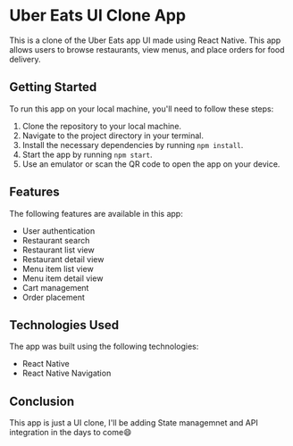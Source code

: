 # Uber Eats UI Clone App

This is a clone of the Uber Eats app UI made using React Native. This app allows users to browse restaurants, view menus, and place orders for food delivery.

## Getting Started

To run this app on your local machine, you'll need to follow these steps:

1. Clone the repository to your local machine.
2. Navigate to the project directory in your terminal.
3. Install the necessary dependencies by running `npm install`.
4. Start the app by running `npm start`.
5. Use an emulator or scan the QR code to open the app on your device.

## Features

The following features are available in this app:

- User authentication
- Restaurant search
- Restaurant list view
- Restaurant detail view
- Menu item list view
- Menu item detail view
- Cart management
- Order placement

## Technologies Used

The app was built using the following technologies:

- React Native
- React Native Navigation

## Conclusion
This app is just a UI clone, I'll be adding State managemnet and API integration in the days to come😄
